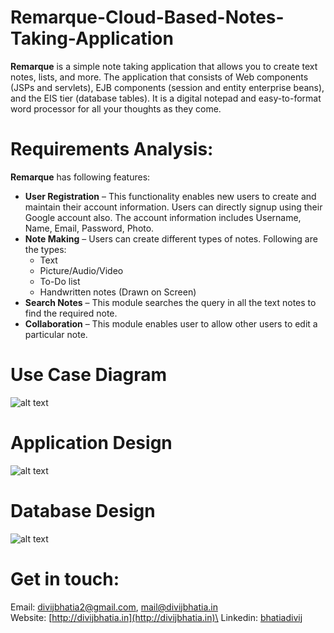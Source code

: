 # Remarque-Cloud-Based-Notes-Taking-Application
**Remarque** is a simple note taking application that allows you to create text notes, lists, and more. The application that consists of Web components (JSPs and servlets), EJB components (session and entity enterprise beans), and the EIS tier (database tables). It is a digital notepad and easy-to-format word processor for all your thoughts as they come.

# Requirements Analysis:
**Remarque** has following features:
 - **User Registration** – This functionality enables new users to create and maintain their account information. Users can directly signup using their Google account also. The account information includes Username, Name, Email, Password, Photo.
 - **Note Making** – Users can create different types of notes. Following are the types:
    - Text
    - Picture/Audio/Video
    - To-Do list
    - Handwritten notes (Drawn on Screen)
- **Search Notes** – This module searches the query in all the text notes to find the required note.
- **Collaboration** – This module enables user to allow other users to edit a particular note.

# Use Case Diagram
![alt text](https://raw.githubusercontent.com/bhatiadivij/RemarqueDB-Cloud-Based-Notes-Taking-Application/master/Project%20Diagrams/ucd.jpg)

# Application Design
![alt text](https://raw.githubusercontent.com/bhatiadivij/RemarqueDB-Cloud-Based-Notes-Taking-Application/master/Project%20Diagrams/projectWorking.png)

# Database Design
![alt text](https://raw.githubusercontent.com/bhatiadivij/RemarqueDB-Cloud-Based-Notes-Taking-Application/master/Project%20Diagrams/db.png)

# Get in touch:
Email: [divijbhatia2@gmail.com](mailto:divijbhatia2@gmail.com), [mail@divijbhatia.in](mailto:mail@divijbhatia.in)     
Website: [http://divijbhatia.in](http://divijbhatia.in)\
Linkedin:  [bhatiadivij](https://www.linkedin.com/in/bhatiadivij)

